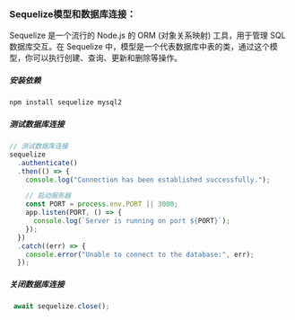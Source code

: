 ### Sequelize模型和数据库连接：

Sequelize 是一个流行的 Node.js 的 ORM (对象关系映射) 工具，用于管理 SQL 数据库交互。在 Sequelize 中，模型是一个代表数据库中表的类，通过这个模型，你可以执行创建、查询、更新和删除等操作。

##### 安装依赖

```javascript
npm install sequelize mysql2
```



##### 测试数据库连接

```javascript
// 测试数据库连接
sequelize
  .authenticate()
  .then(() => {
    console.log("Connection has been established successfully.");

    // 启动服务器
    const PORT = process.env.PORT || 3000;
    app.listen(PORT, () => {
      console.log(`Server is running on port ${PORT}`);
    });
  })
  .catch((err) => {
    console.error("Unable to connect to the database:", err);
  });

```



##### 关闭数据库连接

```javascript
 await sequelize.close();
```



